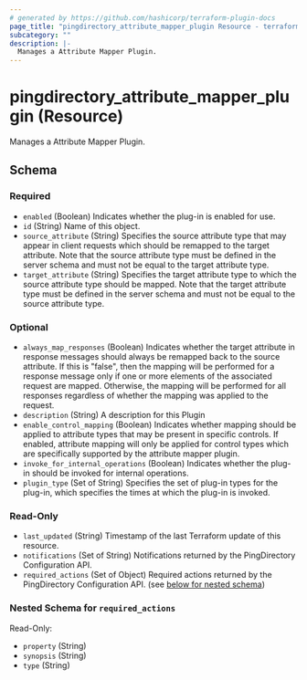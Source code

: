 ```yaml
---
# generated by https://github.com/hashicorp/terraform-plugin-docs
page_title: "pingdirectory_attribute_mapper_plugin Resource - terraform-provider-pingdirectory"
subcategory: ""
description: |-
  Manages a Attribute Mapper Plugin.
---
```


# pingdirectory_attribute_mapper_plugin (Resource)

Manages a Attribute Mapper Plugin.



<!-- schema generated by tfplugindocs -->
## Schema

### Required

- `enabled` (Boolean) Indicates whether the plug-in is enabled for use.
- `id` (String) Name of this object.
- `source_attribute` (String) Specifies the source attribute type that may appear in client requests which should be remapped to the target attribute. Note that the source attribute type must be defined in the server schema and must not be equal to the target attribute type.
- `target_attribute` (String) Specifies the target attribute type to which the source attribute type should be mapped. Note that the target attribute type must be defined in the server schema and must not be equal to the source attribute type.

### Optional

- `always_map_responses` (Boolean) Indicates whether the target attribute in response messages should always be remapped back to the source attribute. If this is "false", then the mapping will be performed for a response message only if one or more elements of the associated request are mapped. Otherwise, the mapping will be performed for all responses regardless of whether the mapping was applied to the request.
- `description` (String) A description for this Plugin
- `enable_control_mapping` (Boolean) Indicates whether mapping should be applied to attribute types that may be present in specific controls. If enabled, attribute mapping will only be applied for control types which are specifically supported by the attribute mapper plugin.
- `invoke_for_internal_operations` (Boolean) Indicates whether the plug-in should be invoked for internal operations.
- `plugin_type` (Set of String) Specifies the set of plug-in types for the plug-in, which specifies the times at which the plug-in is invoked.

### Read-Only

- `last_updated` (String) Timestamp of the last Terraform update of this resource.
- `notifications` (Set of String) Notifications returned by the PingDirectory Configuration API.
- `required_actions` (Set of Object) Required actions returned by the PingDirectory Configuration API. (see [below for nested schema](#nestedatt--required_actions))

<a id="nestedatt--required_actions"></a>
### Nested Schema for `required_actions`

Read-Only:

- `property` (String)
- `synopsis` (String)
- `type` (String)


